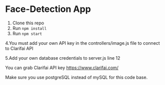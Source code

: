 # Face-Detection App

1. Clone this repo
2. Run `npm install`
3. Run `npm start`

4.You must add your own API key in the controllers/image.js file to connect to Clarifai API

5.Add your own database credentials to server.js line 12

You can grab Clarifai API key https://www.clarifai.com/

Make sure you use postgreSQL instead of mySQL for this code base.
